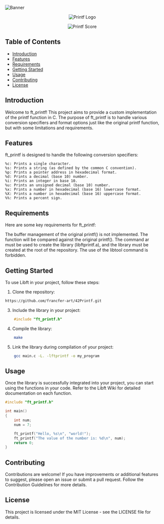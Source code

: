 ![Banner](https://raw.githubusercontent.com/francfer-art/Badges/main/covers/cover-ft_printf.png?token=GHSAT0AAAAAACI7BVOLPIXNQWFSPIV5ELZSZOI5MKQ)

<p align="center">
  <img src="https://raw.githubusercontent.com/francfer-art/Badges/main/badges/ft_printfe.png?token=GHSAT0AAAAAACI7BVOK54CECJBVIAYQRFY4ZOIZWGQ" alt="Printf Logo">
</p>

<p align="center">
  <img src="https://img.shields.io/badge/Score-100%2F100-brightgreen" alt="Printf Score">
</p>

## Table of Contents

- [Introduction](#introduction)
- [Features](#features)
- [Requirements](#requirements)
- [Getting Started](#getting-started)
- [Usage](#usage)
- [Contributing](#contributing)
- [License](#license)

## Introduction

Welcome to ft_printf! This project aims to provide a custom implementation of the printf function in C. The purpose of ft_printf is to handle various conversion specifiers and format options just like the original printf function, but with some limitations and requirements.

## Features
ft_printf is designed to handle the following conversion specifiers:

```
%c: Prints a single character.
%s: Prints a string (as defined by the common C convention).
%p: Prints a pointer address in hexadecimal format.
%d: Prints a decimal (base 10) number.
%i: Prints an integer in base 10.
%u: Prints an unsigned decimal (base 10) number.
%x: Prints a number in hexadecimal (base 16) lowercase format.
%X: Prints a number in hexadecimal (base 16) uppercase format.
%%: Prints a percent sign.
```

## Requirements
Here are some key requirements for ft_printf:

The buffer management of the original printf() is not implemented.
The function will be compared against the original printf().
The command ar must be used to create the library (libftprintf.a), and the library must be created at the root of the repository.
The use of the libtool command is forbidden.

## Getting Started

To use Libft in your project, follow these steps:

1. Clone the repository:

```bash
https://github.com/francfer-art/42Printf.git
```

3. Include the library in your project:

```c
    #include "ft_printf.h"
```

4. Compile the library:

```bash
    make
```

5. Link the library during compilation of your project:

```bash
    gcc main.c -L. -lftprintf -o my_program
```

## Usage

Once the library is successfully integrated into your project, you can start using the functions in your code. Refer to the Libft Wiki for detailed documentation on each function.

```c
#include "ft_printf.h"

int main()
{
    int num;
    num = 7;

    ft_printf("Hello, %s\n", "world!");
    ft_printf("The value of the number is: %d\n", num);
    return 0;
}

```

## Contributing

Contributions are welcome! If you have improvements or additional features to suggest, please open an issue or submit a pull request. Follow the Contribution Guidelines for more details.

## License
This project is licensed under the MIT License - see the LICENSE file for details.

